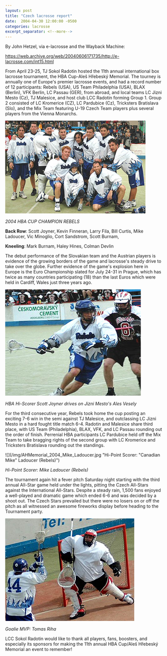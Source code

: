 ```yaml
---
layout: post
title: "Czech lacrosse report"
date:  2004-04-30 12:00:00 -0500
categories: lacrosse
excerpt_separator: <!--more-->
---
```


By John Hetzel, via e-lacrosse and the Wayback Machine:

<https://web.archive.org/web/20040606171735/http://e-lacrosse.com/int15.html>

From April 23-25, TJ Sokol Radotin hosted the 11th annual international box lacrosse tournament, the HBA Cup-Aleš Hřebeský Memorial. The tourney is annually one of Europe's premier lacrosse events, and had a record number of 12 participants: Rebels (USA), US Team Philadelphia (USA), BLAX (Berlin), VFK Berlin, LC Passau (GER), from abroad, and local teams LC Jizni Mesto (Cz), TJ Malesice, and host club LCC Radotin forming Group 1. Group 2 consisted of LC Kromerice (CZ), LC Pardubice (Cz), Tricksters Bratislava (Slo), and the Mix Team featuring U-19 Czech Team players plus several players from the Vienna Monarchs. 

![](/img/AHMemorial_2004_Champs_Rebels.jpg "2004 AHM Champion - Rebels")

_2004 HBA CUP CHAMPION REBELS_

**Back Row**: Scott Joyner, Kevin Finneran, Larry Fila, Bill Curtis, Mike Ladoucer, Vic Minoglio, Cort Sandstrom, Scott Burnam, 

**Kneeling**: Mark Burnam, Haley Hines, Colman Devlin

The debut performance of the Slovakian team and the Austrian players is evidence of the growing borders of the game and lacrosse's steady drive to take over the globe. Further evidence of the game's explosion here in Europe is the Euro Championship slated for July 24-31 in Prague, which has twice as many countries participating (18) than the last Euros which were held in Cardiff, Wales just three years ago. 

![](/img/AHMemorial_2004_High_scorer_Scott_Joyner.jpg "AHM Hi-Scorer Scott Joyner drives on Jizni Mesto's Ales Vesely")

_HBA Hi-Scorer Scott Joyner drives on Jizni Mesto's Ales Vesely_

For the third consecutive year, Rebels took home the cup posting an exciting 7-6 win in the semi against TJ Malesice, and outclassing LC Jizni Mesto in a hard fought title match 6-4. Radotin and Malesice share third place, with US Team (Philadelphia), BLAX, VFK, and LC Passau rounding out the order of finish. Perrenial HBA participants LC Pardubice held off the Mix Team to take bragging rights of the second group with LC Kromerice and Tricksters Bratislava rounding out the standings. 

![](/img/AHMemorial_2004_Mike_Ladoucer.jpg "Hi-Point Scorer: "Canadian Mike" Ladoucer (Rebels)")

_Hi-Point Scorer: Mike Ladoucer (Rebels)_

The tournament again hit a fever pitch Saturday night starting with the third annual All-Star game held under the lights, pitting the Czech All-Stars against the International All-Stars. Despite a steady rain, 1,500 fans enjoyed a well-played and dramatic game which ended 6-6 and was decided by a shoot out. The Czech Stars prevailed but there were no losers on or off the pitch as all witnessed an awesome fireworks display before heading to the Tournament party. 

![](/img/AHMemorial_2004_Goalie_MVP_Tomas_Riha.jpg "Goalie MVP: Tomas Riha")

_Goalie MVP: Tomas Riha_

LCC Sokol Radotin would like to thank all players, fans, boosters, and especially its sponsors for making the 11th annual HBA Cup/Aleš Hřebeský Memorial an event to remember! 
